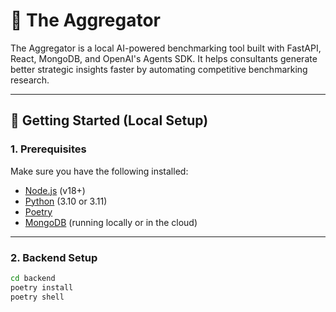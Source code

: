 
# 🧠 The Aggregator

The Aggregator is a local AI-powered benchmarking tool built with FastAPI, React, MongoDB, and OpenAI's Agents SDK. It helps consultants generate better strategic insights faster by automating competitive benchmarking research.

---

## 🔧 Getting Started (Local Setup)

### 1. Prerequisites

Make sure you have the following installed:

- [Node.js](https://nodejs.org/) (v18+)
- [Python](https://www.python.org/) (3.10 or 3.11)
- [Poetry](https://python-poetry.org/docs/#installation)
- [MongoDB](https://www.mongodb.com/) (running locally or in the cloud)

---

### 2. Backend Setup

```bash
cd backend
poetry install
poetry shell

